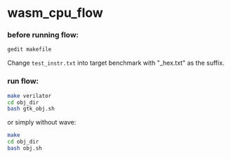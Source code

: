 # wasm_cpu_flow



### before running flow:
``` bash
gedit makefile
```
Change `test_instr.txt` into target benchmark with "_hex.txt" as the suffix.



### run flow:
``` bash
make verilator
cd obj_dir
bash gtk_obj.sh
```

or simply without wave:
``` bash
make
cd obj_dir
bash obj.sh
```